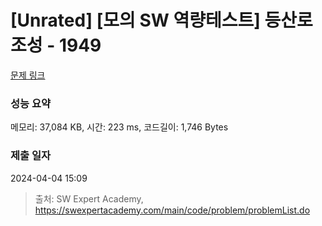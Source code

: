 # [Unrated] [모의 SW 역량테스트] 등산로 조성 - 1949 

[문제 링크](https://swexpertacademy.com/main/code/problem/problemDetail.do?contestProbId=AV5PoOKKAPIDFAUq) 

### 성능 요약

메모리: 37,084 KB, 시간: 223 ms, 코드길이: 1,746 Bytes

### 제출 일자

2024-04-04 15:09



> 출처: SW Expert Academy, https://swexpertacademy.com/main/code/problem/problemList.do